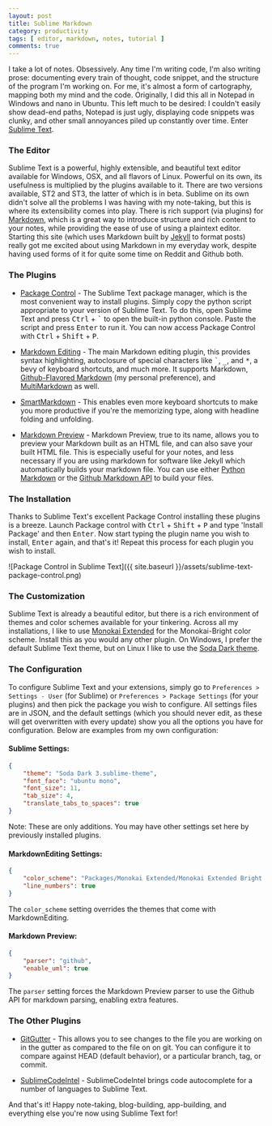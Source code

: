 ```yaml
---
layout: post
title: Sublime Markdown
category: productivity
tags: [ editor, markdown, notes, tutorial ] 
comments: true
---
```


I take a lot of notes. Obsessively. Any time I'm writing code, I'm also writing prose: documenting every train of thought, code snippet, and the structure of the program I'm working on. For me, it's almost a form of cartography, mapping both my mind and the code. Originally, I did this all in Notepad in Windows and nano in Ubuntu. This left much to be desired: I couldn't easily show dead-end paths, Notepad is just ugly, displaying code snippets was clunky, and other small annoyances piled up constantly over time. Enter [Sublime Text](https://www.sublimetext.com/).

### The Editor

Sublime Text is a powerful, highly extensible, and beautiful text editor available for Windows, OSX, and all flavors of Linux. Powerful on its own, its usefulness is multiplied by the plugins available to it. There are two versions available, ST2 and ST3, the latter of which is in beta. Sublime on its own didn't solve all the problems I was having with my note-taking, but this is where its extensibility comes into play. 
There is rich support (via plugins) for [Markdown](https://help.github.com/articles/markdown-basics/), which is a great way to introduce structure and rich content to your notes, while providing the ease of use of using a plaintext editor. Starting this site (which uses Markdown built by [Jekyll](http://jekyllrb.com) to format posts) really got me excited about using Markdown in my everyday work, despite having used forms of it for quite some time on Reddit and Github both. 

### The Plugins

* [Package Control](http://wbond.net/sublime_packages/package_control) - The Sublime Text package manager, which is the most convenient way to install plugins. Simply copy the python script appropriate to your version of Sublime Text. To do this, open Sublime Text and press <kbd>Ctrl</kbd> + <kbd>`</kbd> to open the built-in python console. Paste the script and press <kbd>Enter</kbd> to run it. You can now access Package Control with <kbd>Ctrl</kbd> + <kbd>Shift</kbd> + <kbd>P</kbd>.

* [Markdown Editing](https://github.com/SublimeText-Markdown/MarkdownEditing) - The main Markdown editing plugin, this provides syntax highlighting, autoclosure of special characters like <kbd>`</kbd>, <kbd>_</kbd>, and <kbd>*</kbd>, a bevy of keyboard shortcuts, and much more. It supports Markdown, [Github-Flavored Markdown](https://help.github.com/articles/github-flavored-markdown/) (my personal preference), and [MultiMarkdown](http://en.wikipedia.org/wiki/MultiMarkdown) as well. 

* [SmartMarkdown](https://github.com/demon386/SmartMarkdown) - This enables even more keyboard shortcuts to make you more productive if you're the memorizing type, along with headline folding and unfolding. 

* [Markdown Preview](https://github.com/revolunet/sublimetext-markdown-preview) - Markdown Preview, true to its name, allows you to preview your Markdown built as an HTML file, and can also save your built HTML file. This is especially useful for your notes, and less necessary if you are using markdown for software like Jekyll which automatically builds your markdown file. You can use either [Python Markdown](https://pythonhosted.org/Markdown/) or the [Github Markdown API](https://developer.github.com/v3/markdown/) to build your files. 

### The Installation

Thanks to Sublime Text's excellent Package Control installing these plugins is a breeze. Launch Package control with <kbd>Ctrl</kbd> + <kbd>Shift</kbd> + <kbd>P</kbd> and type 'Install Package' and then <kbd>Enter</kbd>. Now start typing the plugin name you wish to install, <kbd>Enter</kbd> again, and that's it! Repeat this process for each plugin you wish to install. 

![Package Control in Sublime Text]({{ site.baseurl }}/assets/sublime-text-package-control.png)

### The Customization

Sublime Text is already a beautiful editor, but there is a rich environment of themes and color schemes available for your tinkering. Across all my installations, I like to use [Monokai Extended](https://github.com/jonschlinkert/sublime-monokai-extended) for the Monokai-Bright color scheme. Install this as you would any other plugin. On Windows, I prefer the default Sublime Text theme, but on Linux I like to use the [Soda Dark theme](http://buymeasoda.github.io/soda-theme/). 

### The Configuration

To configure Sublime Text and your extensions, simply go to `Preferences > Settings - User` (for Sublime) or `Preferences > Package Settings` (for your plugins) and then pick the package you wish to configure. All settings files are in JSON, and the default settings (which you should never edit, as these will get overwritten with every update) show you all the options you have for configuration. Below are examples from my own configuration:

#### Sublime Settings:

```json
{
    "theme": "Soda Dark 3.sublime-theme",
    "font_face": "ubuntu mono", 
    "font_size": 11,
    "tab_size": 4, 
    "translate_tabs_to_spaces": true
}
```

Note: These are only additions. You may have other settings set here by previously installed plugins. 

#### MarkdownEditing Settings:

```json
{
    "color_scheme": "Packages/Monokai Extended/Monokai Extended Bright.tmTheme",
    "line_numbers": true
}
```
 
The `color_scheme` setting overrides the themes that come with MarkdownEditing. 

#### Markdown Preview:

```json
{
    "parser": "github", 
    "enable_uml": true 
}
```

The `parser` setting forces the Markdown Preview parser to use the Github API for markdown parsing, enabling extra features. 

### The Other Plugins

* [GitGutter](http://www.jisaacks.com/gitgutter) - This allows you to see changes to the file you are working on in the gutter as compared to the file on on git. You can configure it to compare against HEAD (default behavior), or a particular branch, tag, or commit. 

* [SublimeCodeIntel](http://sublimecodeintel.github.io/SublimeCodeIntel/) - SublimeCodeIntel brings code autocomplete for a number of languages to Sublime Text. 

And that's it! Happy note-taking, blog-building, app-building, and everything else you're now using Sublime Text for!
